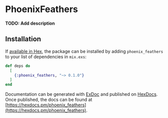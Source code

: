 # PhoenixFeathers

**TODO: Add description**

## Installation

If [available in Hex](https://hex.pm/docs/publish), the package can be installed
by adding `phoenix_feathers` to your list of dependencies in `mix.exs`:

```elixir
def deps do
  [
    {:phoenix_feathers, "~> 0.1.0"}
  ]
end
```

Documentation can be generated with [ExDoc](https://github.com/elixir-lang/ex_doc)
and published on [HexDocs](https://hexdocs.pm). Once published, the docs can
be found at [https://hexdocs.pm/phoenix_feathers](https://hexdocs.pm/phoenix_feathers).

